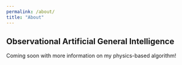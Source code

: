 ```yaml
---
permalink: /about/
title: "About"
---
```


## Observational Artificial General Intelligence

Coming soon with more information on my physics-based algorithm!
